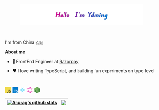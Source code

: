 <p align="center"><a href="https://github.com/ydmingg"><img width="80%" alt="Hello, I'm Ydming. I do open source!" src="./assets/ydm-readme-header.png" /></a></p>

<br/>

I'm from China 🇨🇳

**About me**

- 💼 FrontEnd Engineer at [Razorpay](http://ydming.com/)

- ❤️ I love writing TypeScript, and building fun experiments on type-level

<br/>

<code><img height="20" alt="javascript" src="./images/apps/javascript.png"></code>
<code><img height="20" alt="typescript" src="./images/apps/typescript.png"></code>
<code><img height="20" alt="react" src="./images/apps/react.png"></code>
<code><img height="20" alt="graphql" src="./images/apps/graphql.png"></code>
<code><img height="20" alt="nodejs" src="./images/apps/nodejs.png"></code>    

| <a href="https://github.com/ydmingg"><img align="center" src="https://github-readme-stats.vercel.app/api?username=ydmingg&show_icons=true&include_all_commits=true&theme=buefy&hide_border=true" alt="Anurag's github stats" /></a> | <a href="https://github.com/ydmingg"><img align="center" src="https://github-readme-stats.vercel.app/api/top-langs/?username=ydmingg&layout=compact&theme=buefy&hide_border=true" /></a> |
| ------------- | ------------- |
